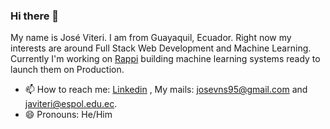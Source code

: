 ### Hi there 👋

My name is José Viteri. I am from Guayaquil, Ecuador. Right now my interests are around Full Stack Web Development and Machine Learning. Currently I'm working on [Rappi](https://www.rappi.com.ec/) building machine learning systems ready to launch them on Production. 

- 📫 How to reach me: [Linkedin](https://www.linkedin.com/in/jos%C3%A9-viteri/) , My mails: josevns95@gmail.com and javiteri@espol.edu.ec.
- 😄 Pronouns: He/Him


<!--
**javiteri95/javiteri95** is a ✨ _special_ ✨ repository because its `README.md` (this file) appears on your GitHub profile.

Here are some ideas to get you started:

- 🔭 I’m currently working on ...
- 🌱 I’m currently learning ...
- 👯 I’m looking to collaborate on ...
- 🤔 I’m looking for help with ...
- 💬 Ask me about ...
- 📫 How to reach me: ...
- 😄 Pronouns: ...
- ⚡ Fun fact: ...
-->
